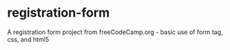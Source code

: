 # registration-form
A registration form project from freeCodeCamp.org - basic use of form tag, css, and html5
